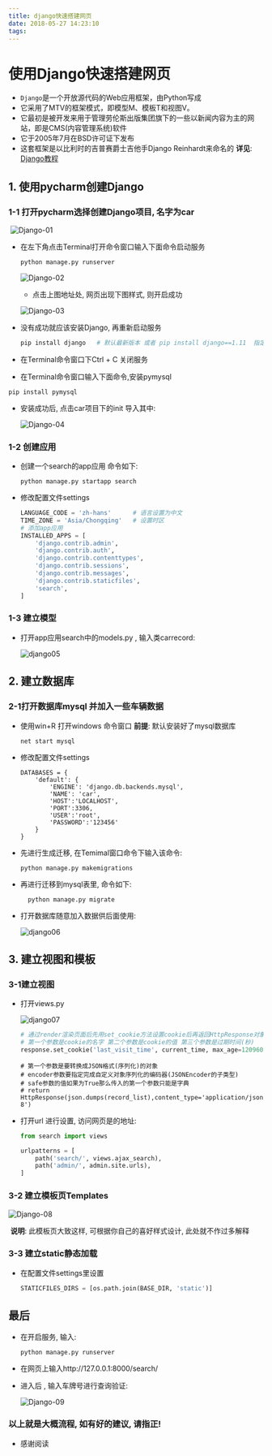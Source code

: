 ```yaml
---
title: django快速搭建网页
date: 2018-05-27 14:23:10
tags:
---
```


# 使用Django快速搭建网页

- `Django`是一个开放源代码的Web应用框架，由Python写成
- 它采用了MTV的框架模式，即模型M、模板T和视图V。
- 它最初是被开发来用于管理劳伦斯出版集团旗下的一些以新闻内容为主的网站，即是CMS(内容管理系统)软件
- 它于2005年7月在BSD许可证下发布
- 这套框架是以比利时的吉普赛爵士吉他手Django Reinhardt来命名的                 **详见**: [Django教程](https://docs.djangoproject.com/zh-hans/2.0)

<!--more-->

## 1. 使用pycharm创建Django

### 1-1 打开pycharm选择创建Django项目, 名字为car

​	   		  ![Django-01](https://github.com/Violet-maple/Violet-maple.github.io/blob/hexo/source/_posts/img/Django-01.png?raw=true)

- 在左下角点击Terminal打开命令窗口输入下面命令启动服务

  ```python
  python manage.py runserver
  ```

  ![Django-02](https://github.com/Violet-maple/Violet-maple.github.io/blob/hexo/source/_posts/img/Django-02.png?raw=true)

  - 点击上图地址处, 网页出现下图样式, 则开启成功

  ![Django-03](https://github.com/Violet-maple/Violet-maple.github.io/blob/hexo/source/_posts/img/Django-03.png?raw=true)

- 没有成功就应该安装Django, 再重新启动服务

  ```python
  pip install django   # 默认最新版本 或者 pip install django==1.11  指定为1.11版本
  ```

- 在Terminal命令窗口下Ctrl + C 关闭服务

- 在Terminal命令窗口输入下面命令,安装pymysql

```
pip install pymysql
```

- 安装成功后, 点击car项目下的init 导入其中:

  ![Django-04](https://github.com/Violet-maple/Violet-maple.github.io/blob/hexo/source/_posts/img/Django-04.png?raw=true)

### 1-2 创建应用

- 创建一个search的app应用  命令如下:

  ```
  python manage.py startapp search
  ```

- 修改配置文件settings

  ```python
  LANGUAGE_CODE = 'zh-hans'      # 语言设置为中文
  TIME_ZONE = 'Asia/Chongqing'   # 设置时区
  # 添加app应用
  INSTALLED_APPS = [
      'django.contrib.admin',
      'django.contrib.auth',
      'django.contrib.contenttypes',
      'django.contrib.sessions',
      'django.contrib.messages',
      'django.contrib.staticfiles',
      'search',
  ]
  ```

### 1-3 建立模型

- 打开app应用search中的models.py , 输入类carrecord:

  ![django05](https://github.com/Violet-maple/Violet-maple.github.io/blob/hexo/source/_posts/img/Django-05.png?raw=true)

## 2. 建立数据库

### 2-1打开数据库mysql 并加入一些车辆数据

- 使用win+R 打开windows 命令窗口  **前提**: 默认安装好了mysql数据库

  ```
  net start mysql
  ```

- 修改配置文件settings 

  ```
  DATABASES = {
      'default': {
          'ENGINE': 'django.db.backends.mysql',
          'NAME': 'car',
          'HOST':'LOCALHOST',
          'PORT':3306,
          'USER':'root',
          'PASSWORD':'123456'
      }
  }
  ```

- 先进行生成迁移, 在Temimal窗口命令下输入该命令:

  ```
  python manage.py makemigrations 
  ```

- 再进行迁移到mysql表里, 命令如下:

  ```
    python manage.py migrate
  ```

- 打开数据库随意加入数据供后面使用:

  ![django06](https://github.com/Violet-maple/Violet-maple.github.io/blob/hexo/source/_posts/img/Django-06.png?raw=true)

## 3. 建立视图和模板

### 3-1建立视图

- 打开views.py

  ![django07](https://github.com/Violet-maple/Violet-maple.github.io/blob/hexo/source/_posts/img/Django-07.png?raw=true)

  ```python
  # 通过render渲染页面后先用set_cookie方法设置cookie后再返回HttpResponse对象
  # 第一个参数是cookie的名字 第二个参数是cookie的值 第三个参数是过期时间(秒)
  response.set_cookie('last_visit_time', current_time, max_age=1209600)
  ```

  ```pytho
  # 第一个参数是要转换成JSON格式(序列化)的对象
  # encoder参数要指定完成自定义对象序列化的编码器(JSONEncoder的子类型)
  # safe参数的值如果为True那么传入的第一个参数只能是字典
  # return HttpResponse(json.dumps(record_list),content_type='application/json;charset=utf-8')
  ```

- 打开url 进行设置, 访问网页是的地址:

  ```python
  from search import views

  urlpatterns = [
      path('search/', views.ajax_search),
      path('admin/', admin.site.urls),
  ]
  ```

### 3-2 建立模板页Templates

![Django-08](https://github.com/Violet-maple/Violet-maple.github.io/blob/hexo/source/_posts/img/Django-08.png?raw=true)

​	**说明**: 此模板页大致这样, 可根据你自己的喜好样式设计, 此处就不作过多解释

### 3-3 建立static静态加载

- 在配置文件settings里设置

  ```python
  STATICFILES_DIRS = [os.path.join(BASE_DIR, 'static')]
  ```

## 最后

- 在开启服务, 输入:

  ```
  python manage.py runserver
  ```

- 在网页上输入http://127.0.0.1:8000/search/

- 进入后 , 输入车牌号进行查询验证:

  ![Django-09](https://github.com/Violet-maple/Violet-maple.github.io/blob/hexo/source/_posts/img/Django-09.png?raw=true)

### 以上就是大概流程, 如有好的建议, 请指正!

- 感谢阅读















